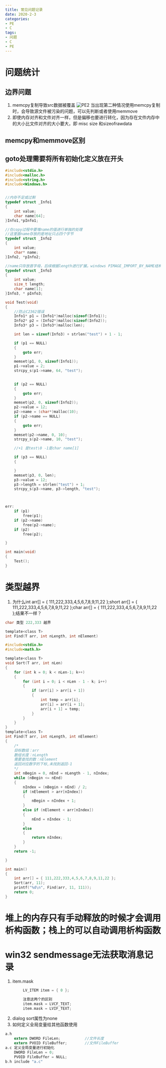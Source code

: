 ```yaml
---
title: 常见问题记录
date: 2020-2-3
categories: 
- PE
- C
tags: 
- 问题
- C
- PE
---
```


# 问题统计
## 边界问题
1. memcpy复制导致src数据被覆盖
![PE2](/images/pe/memcpy.png)
当出现第二种情况使用memcpy复制时，会导致源文件被污染的问题，可以先判断或者使用memmove
2. 即使内存对齐和文件对齐一样，但是偏移也要进行转化，因为存在文件内存中的大小比文件对齐的大小要大，即 misc size 和sizeofrawdata

## memcpy和memmove区别
## goto处理需要将所有初始化定义放在开头
```c
#include<stdio.h>
#include<malloc.h>
#include<string.h>
#include<Windows.h>


//内存不足或过剩
typedef struct _Info1
{
	int value;
	char name[64];
}Info1,*pInfo1;

//在copy过程中要堆name的值进行单独的处理
//这里面name存放的是地址只占四个字节
typedef struct _Info2
{
	int value;
	char* name;
}Info2, *pInfo2;

//name只存放首字母，后续根据length进行扩展。windows PIMAGE_IMPORT_BY_NAME结构类似  
typedef struct _Info3
{
	int value;
	size_t length;
	char name[1];
}Info3, * pInfo3;

void Test(void)
{
    //防止C2362错误
	Info1* p1 = (Info1*)malloc(sizeof(Info1));
	Info2* p2 = (Info2*)malloc(sizeof(Info2));
	Info3* p3 = (Info3*)malloc(len);

	int len = sizeof(Info3) + strlen("test") + 1 - 1;

	if (p1 == NULL)
	{
		goto err;
	}
	memset(p1, 0, sizeof(Info1));
	p1->value = 2;
	strcpy_s(p1->name, 64, "test");

	
	if (p2 == NULL)
	{
		goto err;
	}
	memset(p2, 0, sizeof(Info2));
	p2->value = 12;
	p2->name = (char*)malloc(10);
	if (p2->name == NULL)
	{
		goto err;
	}
	memset(p2->name, 0, 10);
	strcpy_s(p2->name, 10, "test");

	//+1 是test\0 -1是char name[1]

	if (p3 == NULL)
	{

	}
	memset(p3, 0, len);
	p3->value = 12;
	p3->length = strlen("test") + 1;
	strcpy_s(p3->name, p3->length, "test");



err:
	if (p1)
		free(p1);
	if (p2->name)
		free(p2->name);
	if (p2)
		free(p2);

}

int main(void)
{
	Test();
}
```

# 类型越界
1. 为什么int arr[] = { 111,222,333,4,5,6,7,8,9,11,22 };short arr[] = { 111,222,333,4,5,6,7,8,9,11,22 };char arr[] = { 111,222,333,4,5,6,7,8,9,11,22 };结果不一样？

```c
char 类型 222,333 越界
```

```c
template<class T>
int Find(T arr, int nLength, int nElement)
```

```c
#include<stdio.h>
#include<math.h>

template<class T>
void Sort(T arr, int nLen)
{
	for (int k = 0; k < nLen-1; k++)
	{
		for (int i = 0; i < nLen - 1 - k; i++)
		{
			if (arr[i] > arr[i + 1])
			{
				int temp = arr[i];
				arr[i] = arr[i + 1];
				arr[i + 1] = temp;
			}
		}
	}
}
template<class T>
int Find(T arr, int nLength, int nElement)
{
	/*
	目标数组：arr
	数组长度：nLength
	需要查找的数：nElement
	返回对应数字的下标,未找到返回-1
	*/
	int nBegin = 0, nEnd = nLength - 1, nIndex;
	while (nBegin <= nEnd)
	{
		nIndex = (nBegin + nEnd) / 2;
		if (nElement > arr[nIndex])
		{
			nBegin = nIndex + 1;
		}
		else if (nElement < arr[nIndex])
		{
			nEnd = nIndex - 1;
		}
		else
		{
			return nIndex;
		}
	}
	return -1;

}

int main()
{
	int arr[] = { 111,222,333,4,5,6,7,8,9,11,22 };
	Sort(arr, 11);
	printf("%d\n", Find(arr, 11, 111));
	return 0;
}
```

# 堆上的内存只有手动释放的时候才会调用析构函数；栈上的可以自动调用析构函数

# win32 sendmessage无法获取消息记录

1. item.mask


```c
		LV_ITEM item = { 0 };

		注意这两个的区别
		item.mask = LVCF_TEXT;
		item.mask = LVIF_TEXT;
```

2. dialog sort属性为none
3. 如何定义全局变量给其他函数使用

```c
a.h
	extern DWORD FileLen;			//文件长度
	extern PVOID FileBuffer;		//文件FileBuffer
a.c 定义全局变量进行初始化
	DWORD FileLen = 0;
	PVOID FileBuffer = NULL;
b.h include "a.c"

```